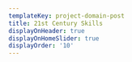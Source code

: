 ```yaml
---
templateKey: project-domain-post
title: 21st Century Skills
displayOnHeader: true
displayOnHomeSlider: true
displayOrder: '10'
---
```


